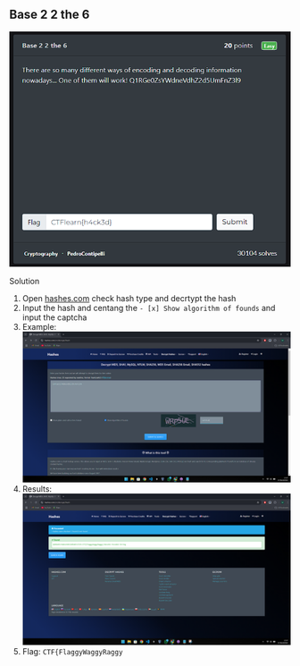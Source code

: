 ## Base 2 2 the 6

![Base 2 2 the 6 - Cryptography](https://github.com/raxh918/CTF/blob/main/ctflearn.com/Base%202%202%20the%206/image.png)

 Solution

1. Open [hashes.com](https://hashes.com/en/decrypt/hash) check hash type and decrtypt the hash
2. Input the hash and centang the ```- [x] Show algorithm of founds```  and input the captcha
3. Example:
![Q1RGe0ZsYWdneVdhZ2d5UmFnZ3l9](https://raw.githubusercontent.com/raxh918/CTF/refs/heads/main/ctflearn.com/Base%202%202%20the%206/Screenshot%202024-11-24%20174715.png)
4. Results:
![Base64](https://raw.githubusercontent.com/raxh918/CTF/refs/heads/main/ctflearn.com/Base%202%202%20the%206/Screenshot%202024-11-24%20174734.png)
5. Flag: ```CTF{FlaggyWaggyRaggy```